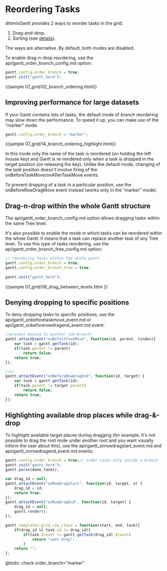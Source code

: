 Reordering Tasks
=====================

dhtmlxGantt provides 2 ways to reorder tasks in the grid:

1. Drag-and-drop.
2. Sorting (see [details](desktop/sorting.md)).

The ways are alternative. By default, both modes are disabled. 

To enable drag-n-drop reordering, use the api/gantt_order_branch_config.md option: 

~~~js
gantt.config.order_branch = true;
gantt.init("gantt_here");
~~~

{{sample	07_grid/02_branch_ordering.html}}
 
 
Improving performance for large datasets
------------------
 
If your Gantt contains lots of tasks, the default mode of branch reordering may slow down the performance.
To speed it up, you can make use of the "marker" mode. 

~~~js
gantt.config.order_branch = "marker";
~~~

{{sample 07_grid/14_branch_ordering_highlight.html}}

In this mode only the name of the task is reordered (on holding the left mouse key) and Gantt is re-rendered only when a task is dropped in the target position (on releasing the key).
Unlike the default mode, changing of the task position doesn't involve firing of the onBeforeTaskMove/onAfterTaskMove events.

To prevent dropping of a task in a particular position, use the onBeforeRowDragMove event instead (works only in the "marker" mode).
 
 
Drag-n-drop within the whole Gantt structure
--------------------------------------------

The api/gantt_order_branch_config.md option allows dragging tasks within the same Tree level.

It's also possible to enable the mode in which tasks can be reordered within the whole Gantt. It means that a task can replace another task of any Tree level.
To use this type of tasks reordering, use the api/gantt_order_branch_free_config.md option:

~~~js
// reordering tasks within the whole gantt
gantt.config.order_branch = true;
gantt.config.order_branch_free = true;
 
gantt.init("gantt_here");
~~~
 
{{sample
07_grid/08_drag_between_levels.html
}} 

Denying dropping to specific positions
------------------------------------------------

To deny dropping tasks to specific positions, use the api/gantt_onbeforetaskmove_event.md or api/gantt_onbeforerowdragend_event.md event:

~~~js
//prevent moving to another sub-branch:
gantt.attachEvent("onBeforeTaskMove", function(id, parent, tindex){
    var task = gantt.getTask(id);
    if(task.parent != parent)
        return false;
    return true;
});

//or
gantt.attachEvent("onBeforeRowDragEnd", function(id, target) {
	var task = gantt.getTask(id);
    if(task.parent != target.parent)
        return false;
    return true;
});

~~~


Highlighting available drop places while drag-&-drop
------------------------------------------------------------

To highlight available target places during dragging (for example, it's not possible to drag the root node under another root and you want visually inform the user about this), 
use the api/gantt_onrowdragstart_event.md and api/gantt_onrowdragend_event.md events: 

~~~js
gantt.config.order_branch = true;// order tasks only inside a branch
gantt.init("gantt_here");
gantt.parse(demo_tasks);

var drag_id = null;
gantt.attachEvent("onRowDragStart", function(id, target, e) {
	drag_id = id;
    return true;
});
gantt.attachEvent("onRowDragEnd", function(id, target) {
	drag_id = null;
    gantt.render();
});

gantt.templates.grid_row_class = function(start, end, task){
	if(drag_id && task.id != drag_id){
    	if(task.$level != gantt.getTask(drag_id).$level)
        	return "cant-drop";
		}
	return "";
};
~~~

@todo:
check order_branch="marker"

